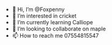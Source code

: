 - 👋 Hi, I’m @Foxpenny
- 👀 I’m interested in cricket
- 🌱 I’m currently learning Calliope
- 💞️ I’m looking to collaborate on maple
- 📫 How to reach me 07554815547

<!---
Foxpenny/Foxpenny is a ✨ special ✨ repository because its `README.md` (this file) appears on your GitHub profile.
You can click the Preview link to take a look at your changes.
--->

